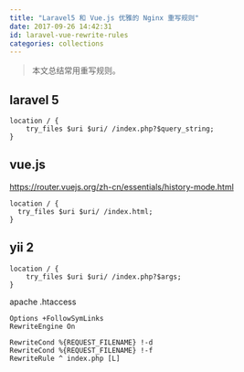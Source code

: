 ```yaml
---
title: "Laravel5 和 Vue.js 优雅的 Nginx 重写规则"
date: 2017-09-26 14:42:31
id: laravel-vue-rewrite-rules
categories: collections
---
```


> 本文总结常用重写规则。

## laravel 5

```
location / {
    try_files $uri $uri/ /index.php?$query_string;
}
```

## vue.js

<https://router.vuejs.org/zh-cn/essentials/history-mode.html>

```
location / {
  try_files $uri $uri/ /index.html;
}
```

## yii 2

```
location / {
    try_files $uri $uri/ /index.php?$args;
}
```

apache .htaccess

```
Options +FollowSymLinks
RewriteEngine On

RewriteCond %{REQUEST_FILENAME} !-d
RewriteCond %{REQUEST_FILENAME} !-f
RewriteRule ^ index.php [L]
```